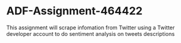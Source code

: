 # ADF-Assignment-464422

This assignment will scrape infomation from Twitter using a Twitter developer account to do sentiment analysis on tweets descriptions